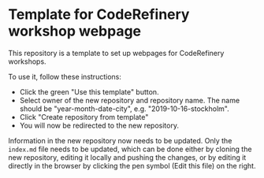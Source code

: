 # Template for CodeRefinery workshop webpage

This repository is a template to set up webpages for CodeRefinery workshops.

To use it, follow these instructions:
- Click the green "Use this template" button.
- Select owner of the new repository and repository name. The name should be 
  "year-month-date-city", e.g. "2019-10-16-stockholm".
- Click "Create repository from template"
- You will now be redirected to the new repository.

Information in the new repository now needs to be updated. Only the 
`index.md` file needs to be updated, which can be done either 
by cloning the new repository, editing it locally and pushing 
the changes, or by editing it directly in the browser by clicking the pen
symbol (Edit this file) on the right.

